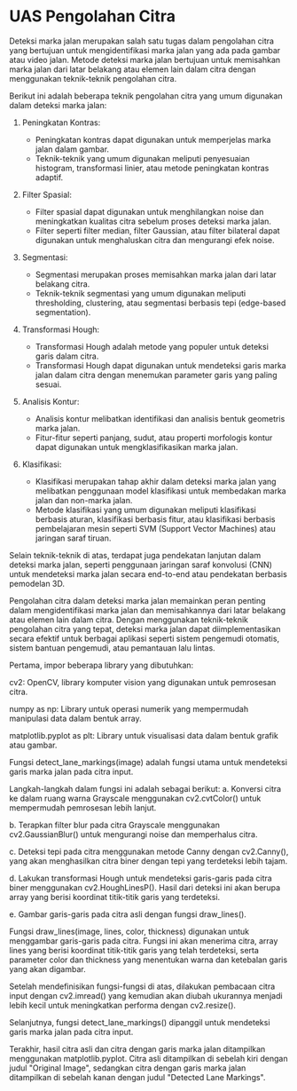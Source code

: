 
# UAS Pengolahan Citra

Deteksi marka jalan merupakan salah satu tugas dalam pengolahan citra yang bertujuan untuk mengidentifikasi marka jalan yang ada pada gambar atau video jalan. Metode deteksi marka jalan bertujuan untuk memisahkan marka jalan dari latar belakang atau elemen lain dalam citra dengan menggunakan teknik-teknik pengolahan citra.

Berikut ini adalah beberapa teknik pengolahan citra yang umum digunakan dalam deteksi marka jalan:

1. Peningkatan Kontras:
   - Peningkatan kontras dapat digunakan untuk memperjelas marka jalan dalam gambar.
   - Teknik-teknik yang umum digunakan meliputi penyesuaian histogram, transformasi linier, atau metode peningkatan kontras adaptif.

2. Filter Spasial:
   - Filter spasial dapat digunakan untuk menghilangkan noise dan meningkatkan kualitas citra sebelum proses deteksi marka jalan.
   - Filter seperti filter median, filter Gaussian, atau filter bilateral dapat digunakan untuk menghaluskan citra dan mengurangi efek noise.

3. Segmentasi:
   - Segmentasi merupakan proses memisahkan marka jalan dari latar belakang citra.
   - Teknik-teknik segmentasi yang umum digunakan meliputi thresholding, clustering, atau segmentasi berbasis tepi (edge-based segmentation).

4. Transformasi Hough:
   - Transformasi Hough adalah metode yang populer untuk deteksi garis dalam citra.
   - Transformasi Hough dapat digunakan untuk mendeteksi garis marka jalan dalam citra dengan menemukan parameter garis yang paling sesuai.

5. Analisis Kontur:
   - Analisis kontur melibatkan identifikasi dan analisis bentuk geometris marka jalan.
   - Fitur-fitur seperti panjang, sudut, atau properti morfologis kontur dapat digunakan untuk mengklasifikasikan marka jalan.

6. Klasifikasi:
   - Klasifikasi merupakan tahap akhir dalam deteksi marka jalan yang melibatkan penggunaan model klasifikasi untuk membedakan marka jalan dan non-marka jalan.
   - Metode klasifikasi yang umum digunakan meliputi klasifikasi berbasis aturan, klasifikasi berbasis fitur, atau klasifikasi berbasis pembelajaran mesin seperti SVM (Support Vector Machines) atau jaringan saraf tiruan.

Selain teknik-teknik di atas, terdapat juga pendekatan lanjutan dalam deteksi marka jalan, seperti penggunaan jaringan saraf konvolusi (CNN) untuk mendeteksi marka jalan secara end-to-end atau pendekatan berbasis pemodelan 3D.

Pengolahan citra dalam deteksi marka jalan memainkan peran penting dalam mengidentifikasi marka jalan dan memisahkannya dari latar belakang atau elemen lain dalam citra. Dengan menggunakan teknik-teknik pengolahan citra yang tepat, deteksi marka jalan dapat diimplementasikan secara efektif untuk berbagai aplikasi seperti sistem pengemudi otomatis, sistem bantuan pengemudi, atau pemantauan lalu lintas.

Pertama, impor beberapa library yang dibutuhkan:

cv2: OpenCV, library komputer vision yang digunakan untuk pemrosesan citra.

numpy as np: Library untuk operasi numerik yang mempermudah manipulasi data dalam bentuk array.

matplotlib.pyplot as plt: Library untuk visualisasi data dalam bentuk grafik atau gambar.

Fungsi detect_lane_markings(image) adalah fungsi utama 
untuk mendeteksi garis marka jalan pada citra input. 

Langkah-langkah dalam fungsi ini adalah sebagai berikut:
a. Konversi citra ke dalam ruang warna Grayscale menggunakan cv2.cvtColor() untuk mempermudah pemrosesan lebih lanjut.

b. Terapkan filter blur pada citra Grayscale menggunakan cv2.GaussianBlur() untuk mengurangi noise dan memperhalus citra.

c. Deteksi tepi pada citra menggunakan metode Canny dengan cv2.Canny(), yang akan menghasilkan citra biner dengan tepi yang terdeteksi lebih tajam.

d. Lakukan transformasi Hough untuk mendeteksi garis-garis pada citra biner menggunakan cv2.HoughLinesP(). Hasil dari deteksi ini akan berupa array yang berisi koordinat titik-titik garis yang terdeteksi.

e. Gambar garis-garis pada citra asli dengan fungsi draw_lines().

Fungsi draw_lines(image, lines, color, thickness) digunakan untuk menggambar garis-garis pada citra. Fungsi ini akan menerima citra, array lines yang berisi koordinat titik-titik garis yang telah terdeteksi, serta parameter color dan thickness yang menentukan warna dan ketebalan garis yang akan digambar.

Setelah mendefinisikan fungsi-fungsi di atas, dilakukan pembacaan citra input dengan cv2.imread() yang kemudian akan diubah ukurannya menjadi lebih kecil untuk meningkatkan performa dengan cv2.resize().

Selanjutnya, fungsi detect_lane_markings() dipanggil untuk mendeteksi garis marka jalan pada citra input.

Terakhir, hasil citra asli dan citra dengan garis marka jalan ditampilkan menggunakan matplotlib.pyplot. Citra asli ditampilkan di sebelah kiri dengan judul "Original Image", sedangkan citra dengan garis marka jalan ditampilkan di sebelah kanan dengan judul "Detected Lane Markings".

